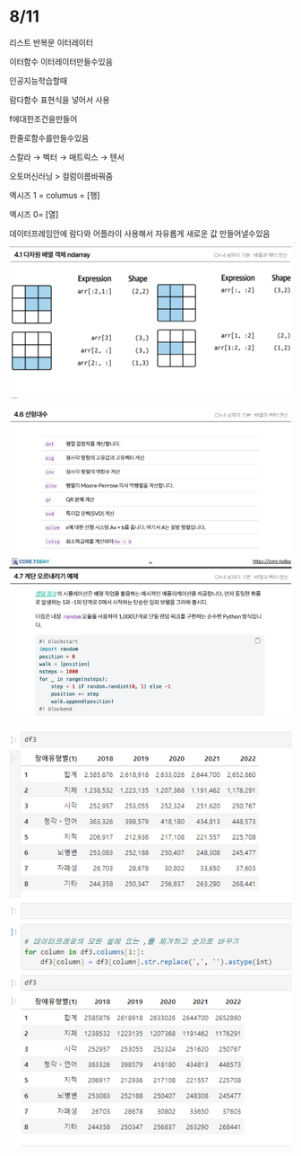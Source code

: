  

# 8/11

리스트 반복문 이터레이터

이터함수 이터레이터만들수있음

인공지능학습할때

람다함수 표현식을 넣어서 사용

f에대한조건을만들어

한줄로함수를만들수있음

스칼라 → 벡터 → 매트릭스 → 텐서

오토머신러닝 > 컬럼이름바꿔줌

엑시즈 1 = columus = [행]

엑시즈 0= [열]

데이터프레임안에 람다와 어플라이 사용해서 자유롭게 새로운 값 만들어낼수있음

[![](HTML%20import/Attachments/Untitled%2068.png)](Untitled%2068.png)

[![](HTML%20import/Attachments/Untitled%2069.png)](Untitled%2069.png)

[![](HTML%20import/Attachments/Untitled%2070.png)](Untitled%2070.png)